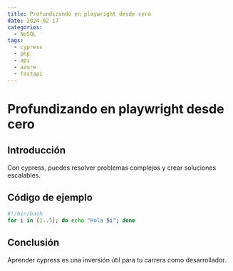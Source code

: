 ```yaml
---
title: Profundizando en playwright desde cero
date: 2024-02-17
categories:
  - NoSQL
tags:
  - cypress
  - php
  - api
  - azure
  - fastapi
---
```


# Profundizando en playwright desde cero

## Introducción

Con cypress, puedes resolver problemas complejos y crear soluciones escalables.

## Código de ejemplo

```bash
#!/bin/bash
for i in {1..5}; do echo "Hola $i"; done
```

## Conclusión

Aprender cypress es una inversión útil para tu carrera como desarrollador.